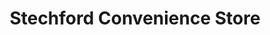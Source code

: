 ---
title: "Stechford Convenience Store"
url: /birmingham/stechford-convenience-store/
shop: convenience
---